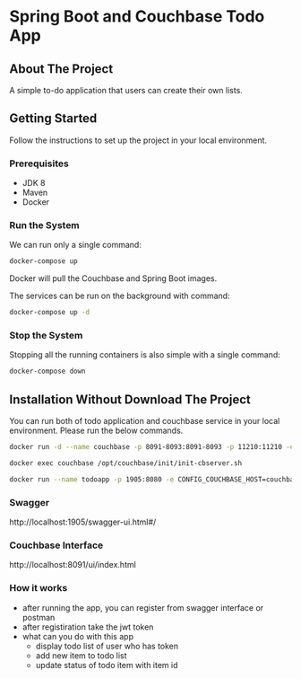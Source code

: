 # Spring Boot and Couchbase Todo App

## About The Project
A simple to-do application that users can create their own lists.

## Getting Started
Follow the instructions to set up the project in your local environment.

### Prerequisites
* JDK 8
* Maven
* Docker

### Run the System
We can run only a single command:
```bash
docker-compose up
```

Docker will pull the Couchbase and Spring Boot images.

The services can be run on the background with command:
```bash
docker-compose up -d
```

### Stop the System
Stopping all the running containers is also simple with a single command:
```bash
docker-compose down
```


## Installation Without Download The Project

You can run both of todo application and couchbase service in your local environment. Please run the below commands.


```bash
docker run -d --name couchbase -p 8091-8093:8091-8093 -p 11210:11210 -e CLUSTER_NAME=couchbase-demo -e COUCHBASE_ADMINISTRATOR_USERNAME=mskara -e COUCHBASE_ADMINISTRATOR_PASSWORD=123456 -e COUCHBASE_BUCKET=todoapp -e COUCHBASE_BUCKET_RAMSIZE=512 -e COUCHBASE_RAM_SIZE=2048 -e COUCHBASE_INDEX_RAM_SIZE=512 mskara/couchbase
```

```bash
docker exec couchbase /opt/couchbase/init/init-cbserver.sh
```

```bash
docker run --name todoapp -p 1905:8080 -e CONFIG_COUCHBASE_HOST=couchbase -e CONFIG_COUCHBASE_USERNAME=mskara -e CONFIG_COUCHBASE_PASSWORD=123456 -e CONFIG_COUCHBASE_BUCKETNAME=todoapp --link couchbase mskara/todoapp
```



### Swagger
http://localhost:1905/swagger-ui.html#/

### Couchbase Interface
http://localhost:8091/ui/index.html

### How it works
* after running the app, you can register from swagger interface or postman
* after registiration take the jwt token
* what can you do with this app
    - display todo list of user who has token
    - add new item to todo list
    - update status of todo item with item id